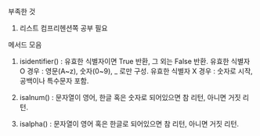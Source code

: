 부족한 것

1. 리스트 컴프리헨션쪽 공부 필요




메서드 모음
1. isidentifier() : 유효한 식별자이면 True 반환, 그 외는 False 반환.
유효한 식별자 O 경우 : 영문(A~z), 숫자(0~9), _ 로만 구성.
유효한 식별자 X 경우 : 숫자로 시작, 공백이나 특수문자 포함.

2. isalnum() : 문자열이 영어, 한글 혹은 숫자로 되어있으면 참 리턴, 아니면 거짓 리턴.
3. isalpha() : 문자열이 영어 혹은 한글로 되어있으면 참 리턴, 아니면 거짓 리턴.
